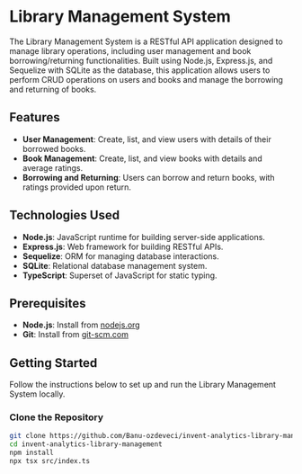 # Library Management System

The Library Management System is a RESTful API application designed to manage library operations, including user management and book borrowing/returning functionalities. Built using Node.js, Express.js, and Sequelize with SQLite as the database, this application allows users to perform CRUD operations on users and books and manage the borrowing and returning of books.

## Features

- **User Management**: Create, list, and view users with details of their borrowed books.
- **Book Management**: Create, list, and view books with details and average ratings.
- **Borrowing and Returning**: Users can borrow and return books, with ratings provided upon return.

## Technologies Used

- **Node.js**: JavaScript runtime for building server-side applications.
- **Express.js**: Web framework for building RESTful APIs.
- **Sequelize**: ORM for managing database interactions.
- **SQLite**: Relational database management system.
- **TypeScript**: Superset of JavaScript for static typing.

## Prerequisites

- **Node.js**: Install from [nodejs.org](https://nodejs.org/)
- **Git**: Install from [git-scm.com](https://git-scm.com/)

## Getting Started

Follow the instructions below to set up and run the Library Management System locally.

### Clone the Repository

```bash
git clone https://github.com/Banu-ozdeveci/invent-analytics-library-management.git
cd invent-analytics-library-management
npm install
npx tsx src/index.ts




```
